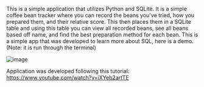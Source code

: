 This is a simple application that utilizes Python and SQLite. It is a simple coffee bean tracker where you can record the beans you've tried, how you prepared them, and their
relative score. This then places them in a SQLite table and using this table you can view all recorded beans, see all beans based off name, and find the best preparation method
for each bean. This is a simple app that was developed to learn more about SQL, here is a demo. (Note: it is run through the terminal)

![image](https://github.com/Rhy2468/Simple-Coffee-App/assets/113131005/c736da24-53e6-4915-a065-64ca8909aea1)

Application was developed following this tutorial:
https://www.youtube.com/watch?v=iXYeb2artTE
